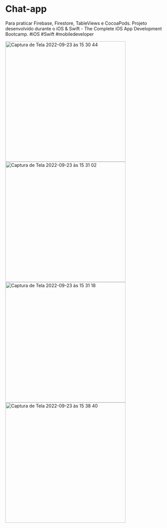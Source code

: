 # Chat-app

Para praticar Firebase, Firestore, TableViews e CocoaPods.
Projeto desenvolvido durante o iOS & Swift - The Complete iOS App Development Bootcamp.
#iOS #Swift #mobiledeveloper

<img width="375" alt="Captura de Tela 2022-09-23 às 15 30 44" src="https://user-images.githubusercontent.com/76595905/192040553-05d3a890-ff71-4d29-a40e-721df65dfe35.png"> <img width="375" alt="Captura de Tela 2022-09-23 às 15 31 02" src="https://user-images.githubusercontent.com/76595905/192040561-783fc0b8-67d2-4ed1-b15e-7ca5c7f840ab.png">
<img width="375" alt="Captura de Tela 2022-09-23 às 15 31 18" src="https://user-images.githubusercontent.com/76595905/192040569-d1a1b8b6-aa39-4bff-837f-165424e88c12.png"> <img width="375" alt="Captura de Tela 2022-09-23 às 15 38 40" src="https://user-images.githubusercontent.com/76595905/192040577-b03284f1-821f-4b2b-b479-9a0adafd677c.png">
